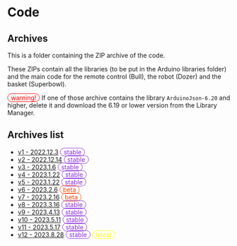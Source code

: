 # Code
## Archives

This is a folder containing the ZIP archive of the code.

These ZIPs contain all the libraries (to be put in the Arduino libraries folder) and the main code for the remote control (Bull), the robot (Dozer) and the basket (Superbowl).

<span id="warning"></span> If one of those archive contains the library `ArduinoJson-6.20` and higher, delete it and download the 6.19 or lower version from the Library Manager.

## Archives list
* [v1 - 2022.12.3](./v1) <span id="stable"></span>
* [v2 - 2022.12.14](./v2) <span id="stable"></span>
* [v3 - 2023.1.6](./v3) <span id="stable"></span>
* [v4 - 2023.1.22](./v4) <span id="stable"></span>
* [v5 - 2023.1.22](./v5) <span id="stable"></span>
* [v6 - 2023.2.6](./v6) <span id="beta"></span>
* [v7 - 2023.2.16](./v7) <span id="beta"></span>
* [v8 - 2023.3.16](./v8) <span id="stable">
* [v9 - 2023.4.13](./v9) <span id="stable">
* [v10 - 2023.5.11](./v10) <span id="stable">
* [v11 - 2023.5.17](./v11) <span id="stable">
* [v12 - 2023.8.28](./v12) <span id="stable"></span> <span id="latest"></span>

<style>
    #warning::after
    {
        content: "warning!";
        padding: 0 0.5em;
        color: red;
        border: 1px solid red;
        border-radius: 20px;
    }
    #latest::after
    {
        content: "latest";
        padding: 0 0.5em;
        color: yellow;
        border: 1px solid yellow;
        border-radius: 20px;
    }
    #beta::after
    {
        content: "beta";
        padding: 0 0.5em;
        color: orangered;
        border: 1px solid orangered;
        border-radius: 20px;
    }
    #stable::after
    {
        content: "stable";
        padding: 0 0.5em;
        color: blueviolet;
        border: 1px solid blueviolet;
        border-radius: 20px;
    }
</style>